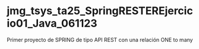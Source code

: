 # jmg_tsys_ta25_SpringRESTEREjercicio01_Java_061123
Primer proyecto de SPRING de tipo API REST con una relación ONE to many
